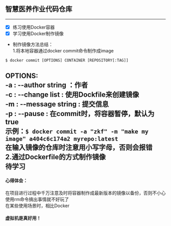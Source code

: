 ## 智慧医养作业代码仓库
---
- [x] 练习使用Docker容器
- [x] 学习使用Docker制作镜像
- 制作镜像方法总结：<br>
1.将本地容器通过docker commit命令制作成image
```
$ docker commit [OPTIONS] CONTAINER [REPOSITORY[:TAG]]
```
OPTIONS:<br>
 -a : --author string ：作者<br>
 -c : --change list : 使用Dockfile来创建镜像<br>
 -m : --message string : 提交信息<br>
 -p : --pause : 在commit时，将容器暂停，默认为true<br>
示例：`$ docker commit -a "zkf" -m "make my image" a404c6c174a2 myrepo:latest`<br>
在输入镜像的仓库时注意用小写字母，否则会报错<br>
2.通过Dockerfile的方式制作镜像<br>
待学习
---
#### 心得体会：
在项目进行过程中千万注意及时将容器制作成最新版本的镜像以备份，否则不小心使用rm命令搞出事情就不好玩了<br>
在某些使用场景时，相比Docker<br>
#### 虚拟机是真好用！